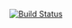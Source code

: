 [![Build Status](https://travis-ci.org/xabuk44/w3_pytest_elif.svg?branch=master)](https://travis-ci.org/xabuk44/w3_pytest_elif)